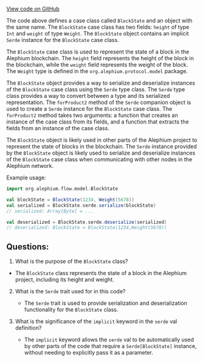 [View code on GitHub](https://github.com/alephium/alephium/blob/master/flow/src/main/scala/org/alephium/flow/model/BlockState.scala)

The code above defines a case class called `BlockState` and an object with the same name. The `BlockState` case class has two fields: `height` of type `Int` and `weight` of type `Weight`. The `BlockState` object contains an implicit `Serde` instance for the `BlockState` case class.

The `BlockState` case class is used to represent the state of a block in the Alephium blockchain. The `height` field represents the height of the block in the blockchain, while the `weight` field represents the weight of the block. The `Weight` type is defined in the `org.alephium.protocol.model` package.

The `BlockState` object provides a way to serialize and deserialize instances of the `BlockState` case class using the `Serde` type class. The `Serde` type class provides a way to convert between a type and its serialized representation. The `forProduct2` method of the `Serde` companion object is used to create a `Serde` instance for the `BlockState` case class. The `forProduct2` method takes two arguments: a function that creates an instance of the case class from its fields, and a function that extracts the fields from an instance of the case class.

The `BlockState` object is likely used in other parts of the Alephium project to represent the state of blocks in the blockchain. The `Serde` instance provided by the `BlockState` object is likely used to serialize and deserialize instances of the `BlockState` case class when communicating with other nodes in the Alephium network. 

Example usage:

```scala
import org.alephium.flow.model.BlockState

val blockState = BlockState(1234, Weight(5678))
val serialized = BlockState.serde.serialize(blockState)
// serialized: Array[Byte] = ...

val deserialized = BlockState.serde.deserialize(serialized)
// deserialized: BlockState = BlockState(1234,Weight(5678))
```
## Questions: 
 1. What is the purpose of the `BlockState` class?
   - The `BlockState` class represents the state of a block in the Alephium project, including its height and weight.

2. What is the `Serde` trait used for in this code?
   - The `Serde` trait is used to provide serialization and deserialization functionality for the `BlockState` class.

3. What is the significance of the `implicit` keyword in the `serde` val definition?
   - The `implicit` keyword allows the `serde` val to be automatically used by other parts of the code that require a `Serde[BlockState]` instance, without needing to explicitly pass it as a parameter.